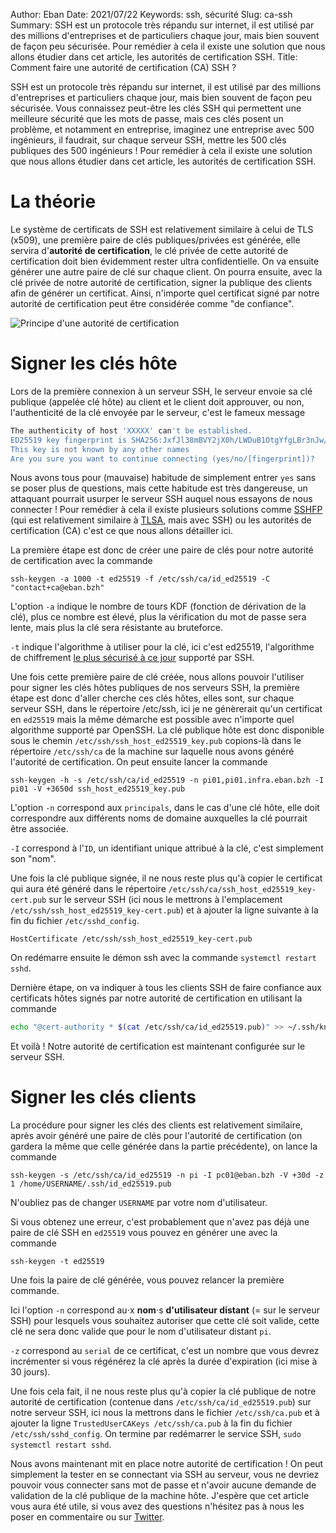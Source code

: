 Author: Eban 
Date: 2021/07/22
Keywords: ssh, sécurité
Slug: ca-ssh
Summary: SSH est un protocole très répandu sur internet, il est utilisé par des millions d'entreprises et de particuliers chaque jour, mais bien souvent de façon peu sécurisée. Pour remédier à cela il existe une solution que nous allons étudier dans cet article, les autorités de certification SSH.
Title: Comment faire une autorité de certification (CA) SSH ?

SSH est un protocole très répandu sur internet, il est utilisé par des millions d'entreprises et particuliers chaque jour, mais bien souvent de façon peu sécurisée. Vous connaissez peut-être les clés SSH qui permettent une meilleure sécurité que les mots de passe, mais ces clés posent un problème, et notamment en entreprise, imaginez une entreprise avec 500 ingénieurs, il faudrait, sur chaque serveur SSH, mettre les 500 clés publiques des 500 ingénieurs ! Pour remédier à cela il existe une solution que nous allons étudier dans cet article, les autorités de certification SSH.

# La théorie

Le système de certificats de SSH est relativement similaire à celui de TLS (x509), une première paire de clés publiques/privées est générée, elle servira d'**autorité de certification**, le clé privée de cette autorité de certification doit bien évidemment rester ultra confidentielle. On va ensuite générer une autre paire de clé sur chaque client. On pourra ensuite, avec la clé privée de notre autorité de certification, signer la publique des clients afin de générer un certificat. Ainsi, n'importe quel certificat signé par notre autorité de certification peut être considérée comme "de confiance".

![Principe d'une autorité de certification](/static/img/ca-ssh/CA_principe(1).webp)

# Signer les clés hôte

Lors de la première connexion à un serveur SSH, le serveur envoie sa clé publique (appelée clé hôte) au client et le client doit approuver, ou non, l'authenticité de la clé envoyée par le serveur, c'est le fameux message

```bash
The authenticity of host 'XXXXX' can't be established.
ED25519 key fingerprint is SHA256:JxfJl38mBVY2jX0h/LWDuB1OtgYfgLBr3nJw/lw5GFE.
This key is not known by any other names
Are you sure you want to continue connecting (yes/no/[fingerprint])? 
```

Nous avons tous pour (mauvaise) habitude de simplement entrer `yes` sans se poser plus de questions, mais cette habitude est très dangereuse, un attaquant pourrait usurper le serveur SSH auquel nous essayons de nous connecter ! Pour remédier à cela il existe plusieurs solutions comme [SSHFP](https://fr.wikipedia.org/wiki/Enregistrement_DNS_SSHFP) (qui est relativement similaire à [TLSA](https://ilearned.eu.org/dane.html), mais avec SSH) ou les autorités de certification (CA) c'est ce que nous allons détailler ici.

La première étape est donc de créer une paire de clés pour notre autorité de certification avec la commande

```
ssh-keygen -a 1000 -t ed25519 -f /etc/ssh/ca/id_ed25519 -C "contact+ca@eban.bzh"
```

L'option `-a` indique le nombre de tours KDF (fonction de dérivation de la clé), plus ce nombre est élevé, plus la vérification du mot de passe sera lente, mais plus la clé sera résistante au bruteforce.

`-t` indique l'algorithme à utiliser pour la clé, ici c'est ed25519, l'algorithme de chiffrement [le plus sécurisé à ce jour](https://nbeguier.medium.com/a-real-world-comparison-of-the-ssh-key-algorithms-b26b0b31bfd9) supporté par SSH.

Une fois cette première paire de clé créée, nous allons pouvoir l'utiliser pour signer les clés hôtes publiques de nos serveurs SSH, la première étape est donc d'aller cherche ces clés hôtes, elles sont, sur chaque serveur SSH, dans le répertoire /etc/ssh, ici je ne génèrerait qu'un certificat en `ed25519` mais la même démarche est possible avec n'importe quel algorithme supporté par OpenSSH. La clé publique hôte est donc disponible sous le chemin `/etc/ssh/ssh_host_ed25519_key.pub` copions-là dans le répertoire `/etc/ssh/ca` de la machine sur laquelle nous avons généré l'autorité de certification. On peut ensuite lancer la commande

```
ssh-keygen -h -s /etc/ssh/ca/id_ed25519 -n pi01,pi01.infra.eban.bzh -I pi01 -V +3650d ssh_host_ed25519_key.pub
```

L'option `-n` correspond aux `principals`, dans le cas d'une clé hôte, elle doit correspondre aux différents noms de domaine auxquelles la clé pourrait être associée.

`-I` correspond à l'`ID`, un identifiant unique attribué à la clé, c'est simplement son "nom".

Une fois la clé publique signée, il ne nous reste plus qu'à copier le certificat qui aura été généré dans le répertoire `/etc/ssh/ca/ssh_host_ed25519_key-cert.pub` sur le serveur SSH (ici nous le mettrons à l'emplacement `/etc/ssh/ssh_host_ed25519_key-cert.pub`) et à ajouter la ligne suivante à la fin du fichier `/etc/sshd_config`.

```
HostCertificate /etc/ssh/ssh_host_ed25519_key-cert.pub
```

On redémarre ensuite le démon ssh avec la commande `systemctl restart sshd`.

Dernière étape, on va indiquer à tous les clients SSH de faire confiance aux certificats hôtes signés par notre autorité de certification en utilisant la commande

```bash
echo "@cert-authority * $(cat /etc/ssh/ca/id_ed25519.pub)" >> ~/.ssh/known_hosts
```

Et voilà ! Notre autorité de certification est maintenant configurée sur le serveur SSH.

# Signer les clés clients

La procédure pour signer les clés des clients est relativement similaire, après avoir généré une paire de clés pour l'autorité de certification (on gardera la même que celle générée dans la partie précédente), on lance la commande

```
ssh-keygen -s /etc/ssh/ca/id_ed25519 -n pi -I pc01@eban.bzh -V +30d -z 1 /home/USERNAME/.ssh/id_ed25519.pub
```

N'oubliez pas de changer `USERNAME` par votre nom d'utilisateur.

Si vous obtenez une erreur, c'est probablement que n'avez pas déjà une paire de clé SSH en `ed25519` vous pouvez en générer une avec la commande

```
ssh-keygen -t ed25519
```

Une fois la paire de clé générée, vous pouvez relancer la première commande.

Ici l'option `-n` correspond au⋅x **nom**⋅s **d'utilisateur distant** (= sur le serveur SSH) pour lesquels vous souhaitez autoriser que cette clé soit valide, cette clé ne sera donc valide que pour le nom d'utilisateur distant  `pi`.

`-z` correspond au `serial` de ce certificat, c'est un nombre que vous devrez incrémenter si vous régénérez la clé après la durée d'expiration (ici mise à 30 jours).

Une fois cela fait, il ne nous reste plus qu'à copier la clé publique de notre autorité de certification (contenue dans `/etc/ssh/ca/id_ed25519.pub`) sur notre serveur SSH, ici nous la mettrons dans le fichier `/etc/ssh/ca.pub` et à ajouter la ligne `TrustedUserCAKeys /etc/ssh/ca.pub` à la fin du fichier `/etc/ssh/sshd_config`. On termine par redémarrer le service SSH, `sudo systemctl restart sshd`.

Nous avons maintenant mit en place notre autorité de certification ! On peut simplement la tester en se connectant via SSH au serveur, vous ne devriez pouvoir vous connecter sans mot de passe et n'avoir aucune demande de validation de la clé publique de la machine hôte. J'espère que cet article vous aura été utile, si vous avez des questions n'hésitez pas à nous les poser en commentaire ou sur [Twitter](https://twitter.com/ilearned_eu).
